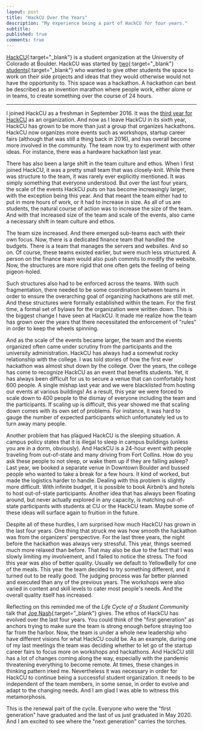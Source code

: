 ```yaml
---
layout: post
title: "HackCU Over the Years"
description: "My experience being a part of HackCU for four years."
subtitle: 
published: true
comments: true
---
```


[HackCU](https://team.hackcu.org/){:target="_blank"} is a student organization at the University of Colorado at Boulder. HackCU was started by [two](http://www.alexwalling.com/#/){:target="_blank"} [students](https://dawsbot.com/){:target="_blank"} who wanted to give other students the space to work on their side projects and ideas that they would otherwise would not have the opportunity to. This space was a hackathon. A hackathon can best be described as an invention marathon where people work, either alone or in teams, to create something over the course of 24 hours.

<!--excerpt_ends-->
<hr />

I joined HackCU as a freshman in September 2016. It was the <a href="{% post_url 2017-04-28-hackcu-iii %}" target="_blank">third year for HackCU</a> as an organization. And now as I leave HackCU in its sixth year, HackCU has grown to be more than just a group that organizes hackathons. HackCU now organizes more events such as workshops, startup career fairs (although that was still a thing back in 2016), and has overall become more involved in the community. The team now try to experiment with other ideas. For instance, there was a hardware hackathon last year.

There has also been a large shift in the team culture and ethos. When I first joined HackCU, it was a pretty small team that was closely-knit. While there was structure to the team, it was rarely ever explicitly mentioned. It was simply something that everyone understood. But over the last four years, the scale of the events HackCU puts on has become increasingly larger, with the exception being this year. And that meant the team either had to put in more hours of work, or it had to increase in size. As all of us are students, the natural course of action was to increase the size of the team. And with that increased size of the team and scale of the events, also came a necessary shift in team culture and ethos.

The team size increased. And there emerged sub-teams each with their own focus. Now, there is a dedicated finance team that handled the budgets. There is a team that manages the servers and websites. And so on. Of course, these teams existed earlier, but were much less structured. A person on the finance team would also push commits to modify the website. Now, the structures are more rigid that one often gets the feeling of being pigeon-holed.

Such structures also had to be enforced across the teams. With such fragmentation, there needed to be some coordination between teams in order to ensure the overarching goal of organizing hackathons are still met. And these structures were formally established within the team. For the first time, a formal set of bylaws for the organization were written down. This is the biggest change I have seen at HackCU. It made me realize how the team has grown over the years that there necessitated the enforcement of "rules" in order to keep the wheels spinning.

And as the scale of the events became larger, the team and the events organized often came under scrutiny from the participants and the university administration. HackCU has always had a somewhat rocky relationship with the college. I was told stories of how the first ever hackathon was almost shut down by the college. Over the years, the college has come to recognize HackCU as an event that benefits students. Yet, it has always been difficult for us to secure a venue that can comfortably host 600 people. A single mishap last year and we were blacklisted from hosting our events at various buildings! As a result, this year we were forced to scale down to 400 people to the dismay of everyone including the team and the participants. If scaling up is difficult, this year showed me that scaling down comes with its own set of problems. For instance, it was hard to gauge the number of expected participants which unfortunately led us to turn away many people.

Another problem that has plagued HackCU is the sleeping situation. A campus policy states that it is illegal to sleep in campus buildings (unless you are in a dorm, obviously). And HackCU is a 24-hour event with people traveling from out-of-state and many driving from Fort Collins. How do you ask these people to not sleep, or wake them up if they are falling asleep? Last year, we booked a separate venue in Downtown Boulder and bussed people who wanted to take a break for a few hours. It kind of worked, but made the logistics harder to handle. Dealing with this problem is slightly more difficult. With infinite budget, it is possible to book Airbnb’s and hotels to host out-of-state participants. Another idea that has always been floating around, but never actually explored in any capacity, is matching out-of-state participants with students at CU or the HackCU team. Maybe some of these ideas will surface again to fruition in the future.

Despite all of these hurdles, I am surprised how much HackCU has grown in the last four years. One thing that struck me was how smooth the hackathon was from the organizers' perspective. For the last three years, the night before the hackathon was always very stressful. This year, things seemed much more relaxed than before. That may also be due to the fact that I was slowly limiting my involvement, and I failed to notice the stress. The food this year was also of better quality. Usually we default to YellowBelly for one of the meals. This year the team decided to try something different, and it turned out to be really good. The judging process was far better planned and executed than any of the previous years. The workshops were also varied in content and skill levels to cater most people's needs. And the overall quality itself has increased.

Reflecting on this reminded me of the _Life Cycle of a Student Community_ talk that [Joe Nash](https://twitter.com/jna_sh){:target="_blank"} gives.  The ethos of HackCU has evolved over the last four years. You could think of the "first generation" as anchors trying to make sure the team is strong enough before straying too far from the harbor. Now, the team is under a whole new leadership who have different visions for what HackCU could be. As an example, during one of my last meetings the team was deciding whether to let go of the startup career fairs to focus more on workshops and hackathons. And HackCU still has a lot of changes coming along the way, especially with the pandemic threatening everything to become remote. At times, these changes in thinking pattern irked me. Nevertheless it was necessary in order for HackCU to continue being a successful student organization. It needs to be independent of the team members, in some sense, in order to evolve and adapt to the changing needs. And I am glad I was able to witness this metamorphosis.

This is the renewal part of the cycle. Everyone who were the "first generation" have graduated and the last of us just graduated in May 2020. And I am excited to see where the "next generation" carries the torches.